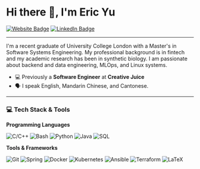 # Hi there 👋, I'm Eric Yu

<a href="https://www.eric-yu.com"><img src="https://img.shields.io/badge/Website-1DA1F2?style=for-the-badge&logo=Cloudflare&logoColor=white" alt="Website Badge"/></a>
<a href="https://www.linkedin.com/in/yu-eric"><img src="https://img.shields.io/badge/LinkedIn-0077B5?style=for-the-badge&logo=linkedin&logoColor=white" alt="LinkedIn Badge"/></a>

---

I'm a recent graduate of University College London with a Master's in Software Systems Engineering. My professional background is in fintech and my academic research has been in synthetic biology. I am passionate about backend and data engineering, MLOps, and Linux systems.

-   💻 Previously a **Software Engineer** at **Creative Juice**
-   🗣️ I speak English, Mandarin Chinese, and Cantonese.

---

### 💻 Tech Stack & Tools

**Programming Languages**

![C/C++](https://img.shields.io/badge/C%2B%2B-00599C?style=for-the-badge&logo=c%2B%2B&logoColor=white)
![Bash](https://img.shields.io/badge/Bash-4EAA25?style=for-the-badge&logo=gnubash&logoColor=white)
![Python](https://img.shields.io/badge/Python-3776AB?style=for-the-badge&logo=python&logoColor=white)
![Java](https://img.shields.io/badge/Java-ED8B00?style=for-the-badge&logo=openjdk&logoColor=white)
![SQL](https://img.shields.io/badge/SQL-4479A1?style=for-the-badge&logo=postgresql&logoColor=white)

**Tools & Frameworks**

![Git](https://img.shields.io/badge/Git-F05032?style=for-the-badge&logo=git&logoColor=white)
![Spring](https://img.shields.io/badge/Spring-6DB33F?style=for-the-badge&logo=spring&logoColor=white)
![Docker](https://img.shields.io/badge/Docker-2496ED?style=for-the-badge&logo=docker&logoColor=white)
![Kubernetes](https://img.shields.io/badge/Kubernetes-326CE5?style=for-the-badge&logo=kubernetes&logoColor=white)
![Ansible](https://img.shields.io/badge/Ansible-EE0000?style=for-the-badge&logo=ansible&logoColor=white)
![Terraform](https://img.shields.io/badge/Terraform-7B42BC?style=for-the-badge&logo=terraform&logoColor=white)
![LaTeX](https://img.shields.io/badge/LaTeX-008080?style=for-the-badge&logo=latex&logoColor=white)
